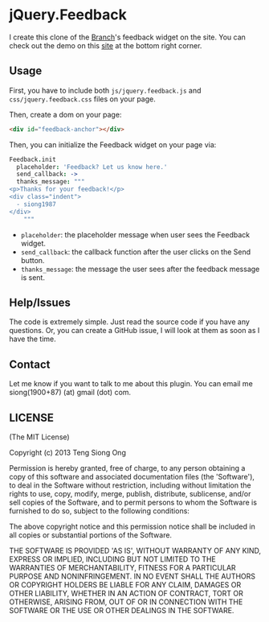 # jQuery.Feedback

I create this clone of the [Branch][1]'s feedback widget on the site.
You can check out the demo on this [site][2] at the bottom right corner.

## Usage

First, you have to include both `js/jquery.feedback.js` and
`css/jquery.feedback.css` files on your page.

Then, create a dom on your page:

```html
<div id="feedback-anchor"></div>
```

Then, you can initialize the Feedback widget on your page via:

```coffeescript
Feedback.init
  placeholder: 'Feedback? Let us know here.'
  send_callback: ->
  thanks_message: """
<p>Thanks for your feedback!</p>
<div class="indent">
  - siong1987
</div>
    """
```

* `placeholder`: the placeholder message when user sees the Feedback
widget.
* `send_callback`: the callback function after the user clicks on the
Send button.
* `thanks_message`: the message the user sees after the feedback message
is sent.

## Help/Issues

The code is extremely simple. Just read the source code if you have any
questions. Or, you can create a GitHub issue, I will look at them as
soon as I have the time.

## Contact

Let me know if you want to talk to me about this plugin. You can email
me siong(1900+87) (at) gmail (dot) com.

## LICENSE

(The MIT License)

Copyright (c) 2013 Teng Siong Ong

Permission is hereby granted, free of charge, to any person obtaining
a copy of this software and associated documentation files (the
'Software'), to deal in the Software without restriction, including
without limitation the rights to use, copy, modify, merge, publish,
distribute, sublicense, and/or sell copies of the Software, and to
permit persons to whom the Software is furnished to do so, subject to
the following conditions:

The above copyright notice and this permission notice shall be
included in all copies or substantial portions of the Software.

THE SOFTWARE IS PROVIDED 'AS IS', WITHOUT WARRANTY OF ANY KIND,
EXPRESS OR IMPLIED, INCLUDING BUT NOT LIMITED TO THE WARRANTIES OF
MERCHANTABILITY, FITNESS FOR A PARTICULAR PURPOSE AND NONINFRINGEMENT.
IN NO EVENT SHALL THE AUTHORS OR COPYRIGHT HOLDERS BE LIABLE FOR ANY
CLAIM, DAMAGES OR OTHER LIABILITY, WHETHER IN AN ACTION OF CONTRACT,
TORT OR OTHERWISE, ARISING FROM, OUT OF OR IN CONNECTION WITH THE
SOFTWARE OR THE USE OR OTHER DEALINGS IN THE SOFTWARE.

[1]: http://branch.com/
[2]: http://siong1987.com/jquery.feedback/

